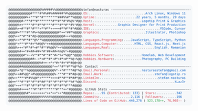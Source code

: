 <a href="https://github.com/kLaz3r/kLaz3r">
  <picture>
    <source media="(prefers-color-scheme: dark)" srcset="https://raw.githubusercontent.com/kLaz3r/kLaz3r/main/dark_mode.svg">
    <img alt="Stefan Nasturas's GitHub Profile README" src="https://raw.githubusercontent.com/kLaz3r/kLaz3r/main/light_mode.svg">
  </picture>
</a>
